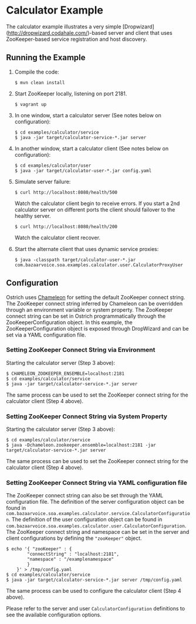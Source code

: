 Calculator Example
==================
The calculator example illustrates a very simple [Dropwizard] (http://dropwizard.codahale.com/)-based server and client
that uses ZooKeeper-based service registration and host discovery.


Running the Example
--------------------

1.  Compile the code:

        $ mvn clean install

2.  Start ZooKeeper locally, listening on port 2181.

        $ vagrant up

3.  In one window, start a calculator server (See notes below on configuration):

        $ cd examples/calculator/service
        $ java -jar target/calculator-service-*.jar server

4.  In another window, start a calculator client (See notes below on configuration):

        $ cd examples/calculator/user
        $ java -jar target/calculator-user-*.jar config.yaml

5.  Simulate server failure:

        $ curl http://localhost:8080/health/500

    Watch the calculator client begin to receive errors.  If you start a 2nd calculator server on different ports
    the client should failover to the healthy server.

        $ curl http://localhost:8080/health/200

    Watch the calculator client recover.

6.  Start the alternate client that uses dynamic service proxies:

        $ java -classpath target/calculator-user-*.jar com.bazaarvoice.soa.examples.calculator.user.CalculatorProxyUser

Configuration
-------------
Ostrich uses [Chameleon](https://github.ccom/bazaarvoice/chameleon) for setting the default ZooKeeper connect string.
The ZooKeeper connect string inferred by Chameleon can be overridden through an environment variable or
system property. The ZooKeeper connect string can be set in Ostrich programmatically through the ZooKeeperConfiguration
object. In this example, the ZooKeeperConfiguration object is exposed through DropWizard and can be set via a YAML
configuration file.

### Setting ZooKeeper Connect String via Environment
Starting the calculator server (Step 3 above):

	$ CHAMELEON_ZOOKEEPER_ENSEMBLE=localhost:2181
	$ cd examples/calculator/service
	$ java -jar target/calculator-service-*.jar server
	
The same process can be used to set the ZooKeeper connect string for the calculator client (Step 4 above).

### Setting ZooKeeper Connect String via System Property
Starting the calculator server (Step 3 above):

	$ cd examples/calculator/service
	$ java -Dchameleon.zookeeper.ensemble=localhost:2181 -jar target/calculator-service-*.jar server
	
The same process can be used to set the ZooKeeper connect string for the calculator client (Step 4 above).

### Setting ZooKeeper Connect String via YAML configuration file
The ZooKeeper connect string can also be set through the YAML configuration file. The definition of the server
configuration object can be found in `com.bazaarvoice.soa.examples.calculator.service.CalculatorConfiguration`. The
definition of the user configuration object can be found in
`com.bazaarvoice.soa.examples.calculator.user.CalculatorConfiguration`. The ZooKeeper connect string and namespace can
be set in the server and client configurations by defining the `"zooKeeper"` object.

    $ echo '{ "zooKeeper" : {
            "connectString" : "localhost:2181",
            "namespace" : "/examplenamespace"
            }
        }' > /tmp/config.yaml
    $ cd examples/calculator/service
    $ java -jar target/calculator-service-*.jar server /tmp/config.yaml

The same process can be used to configure the calculator client (Step 4 above).

Please refer to the server and user `CalculatorConfiguration` definitions to see the available configuration options.